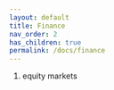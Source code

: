 ```yaml
---
layout: default
title: Finance
nav_order: 2
has_children: true
permalink: /docs/finance
---
```


1. equity markets 
